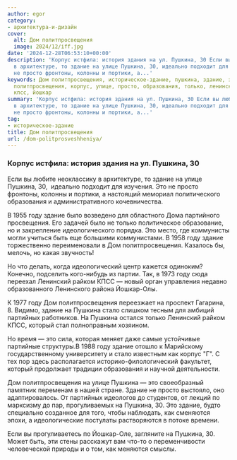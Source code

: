 ```yaml
---
author: egor
category:
- архитектура-и-дизайн
cover:
  alt: Дом политпросвещения
  image: 2024/12/iff.jpg
date: '2024-12-28T06:53:10+00:00'
description: 'Корпус истфила: история здания на ул. Пушкина, 30 Если вы любите неоклассику
  в архитектуре, то здание на улице Пушкина, 30, идеально подходит для изучения. Это
  не просто фронтоны, колонны и портики, а...'
keywords: Дом политпросвещения, историческое-здание, пушкина, здание, это, году, дом,
  политпросвещения, корпус, улице, просто, образования, только, ленинский, райком,
  кпсс, йошкар
summary: 'Корпус истфила: история здания на ул. Пушкина, 30 Если вы любите неоклассику
  в архитектуре, то здание на улице Пушкина, 30, идеально подходит для изучения. Это
  не просто фронтоны, колонны и портики, а...'
tag:
- историческое-здание
title: Дом политпросвещения
url: /dom-politprosveshheniya/
---
```


### Корпус истфила: история здания на ул. Пушкина, 30

Если вы любите неоклассику в архитектуре, то здание на улице Пушкина, 30,  идеально подходит для изучения. Это не просто фронтоны, колонны и портики, а настоящий мемориал политического образования и административного кочевничества.

В 1955 году здание было возведено для областного Дома партийного просвещения. Его задачей было не только политическое образование, но и закрепление идеологического порядка. Это место, где коммунисты могли учиться быть еще большими коммунистами. В 1958 году здание торжественно переименовали в Дом политпросвещения. Казалось бы, мелочь, но какая звучность!

Но что делать, когда идеологический центр кажется одиноким? Конечно, подселить кого-нибудь из партии. Так, в 1973 году сюда переехал Ленинский райком КПСС — новый орган управления недавно образованного Ленинского района Йошкар-Олы.

К 1977 году Дом политпросвещения переезжает на проспект Гагарина, 8. Видимо, здание на Пушкина стало слишком тесным для амбиций партийных работников. На Пушкина остался только Ленинский райком КПСС, который стал полноправным хозяином.

Но время — это сила, которая меняет даже самые устойчивые партийные структуры.В 1988 году здание отошло к Марийскому государственному университету и стало известным как корпус "Г". С тех пор здесь располагается историко-филологический факультет, который продолжает традиции образования и научной деятельности.

Дом политпросвещения на улице Пушкина — это своеобразный памятник переменам в нашей стране. Здание не просто выстояло, оно адаптировалось. От партийных идеологов до студентов, от лекций по марксизму до пар, прогуливаемых на Пушкина, 30\. Это здание, будто специально созданное для того, чтобы наблюдать, как сменяются эпохи, а идеологические постулаты растворяются в потоке времени.

Если вы прогуливаетесь по Йошкар-Оле, загляните на Пушкина, 30\. Может быть, эти стены расскажут вам что-то о переменчивости человеческой природы и о том, как меняются смыслы.